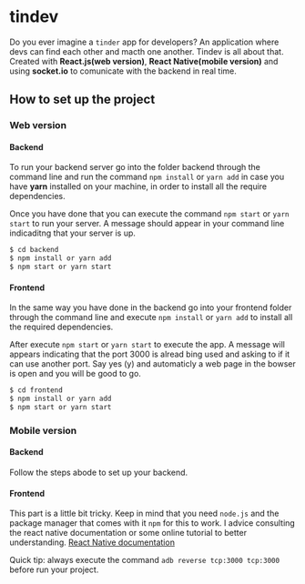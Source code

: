 # tindev

Do you ever imagine a ```tinder``` app for developers? An application where devs can find each other and macth one another. Tindev is all about that. Created with **React.js(web version)**, **React Native(mobile version)** and using **socket.io** to comunicate with the backend in real time.

## How to set up the project

### Web version
#### Backend
To run your backend server go into the folder backend through the command line and run the command ```npm install``` or ```yarn add``` in case you have **yarn** installed on your machine, in order to install all the require dependencies.

Once you have done that you can execute the command ```npm start``` or ```yarn start``` to run your server. A message should appear in your command line indicaditng that your server is up.

```sh
$ cd backend
$ npm install or yarn add
$ npm start or yarn start
```
#### Frontend
In the same way you have done in the backend go into your frontend folder through the command line and execute ```npm install``` or ```yarn add``` to install all the required dependencies.

After execute ```npm start``` or ```yarn start``` to execute the app. A message will appears indicating that the port 3000 is alread bing used and asking to if it can use another port. Say yes (y) and automaticly a web page in the bowser is open and you will be good to go.

```sh
$ cd frontend
$ npm install or yarn add
$ npm start or yarn start
```

### Mobile version
#### Backend
Follow the steps abode to set up your backend.
#### Frontend
This part is a little bit tricky. 
Keep in mind that you need ```node.js``` and the package manager that comes with it ```npm``` for this to work. 
I advice consulting the react native documentation or some online tutorial to better understanding.
[React Native documentation](https://facebook.github.io/react-native/docs/running-on-device)

Quick tip: always execute the command ```adb reverse tcp:3000 tcp:3000``` before run your project.

